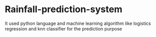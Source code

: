 # Rainfall-prediction-system
It used python language and machine learning algorithm like logistics regression and knn classifier for the prediction purpose
